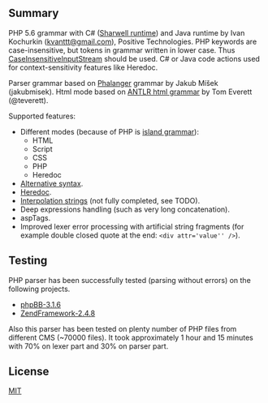## Summary

PHP 5.6 grammar with C# ([Sharwell runtime](https://github.com/tunnelvisionlabs/antlr4cs)) 
and Java runtime by Ivan Kochurkin (kvanttt@gmail.com), Positive Technologies.
PHP keywords are case-insensitive, but tokens in grammar written in lower case.
Thus [CaseInsensitiveInputStream](https://gist.github.com/sharwell/9424666) should be used.
C# or Java code actions used for context-sensitivity features like Heredoc.

Parser grammar based on [Phalanger](https://github.com/DEVSENSE/Phalanger) grammar
by Jakub Míšek (jakubmisek).
Html mode based on [ANTLR html grammar](https://github.com/antlr/grammars-v4/tree/master/html)
by Tom Everett (@teverett).

Supported features:

* Different modes (because of PHP is [island grammar](https://en.wikipedia.org/wiki/Island_grammar)):
  * HTML
  * Script
  * CSS
  * PHP
  * Heredoc
* [Alternative syntax](http://php.net/manual/en/control-structures.alternative-syntax.php).
* [Heredoc](http://php.net/manual/en/language.types.string.php#language.types.string.syntax.heredoc).
* [Interpolation strings](http://php.net/manual/en/language.types.string.php#language.types.string.parsing.simple) (not fully completed, see TODO).
* Deep expressions handling (such as very long concatenation).
* aspTags.
* Improved lexer error processing with artificial string fragments
(for example double closed quote at the end: `<div attr='value'' />`).

## Testing

PHP parser has been successfully tested (parsing without errors) on the following projects.

* [phpBB-3.1.6](https://github.com/phpbb/phpbb/archive/release-3.1.6.zip)
* [ZendFramework-2.4.8](https://github.com/zendframework/zf2/archive/release-2.4.8.zip)

Also this parser has been tested on plenty number of PHP files from different CMS (~70000 files).
It took approximately 1 hour and 15 minutes with 70% on lexer part and 30% on parser part.

## License

[MIT](https://opensource.org/licenses/MIT)